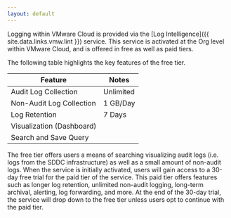 ```yaml
---
layout: default
---
```



Logging within VMware Cloud is provided via the [Log Intelligence]({{ site.data.links.vmw.lint }}) service.
 This service is activated at the Org level within VMware Cloud, and is offered in free as well as paid tiers.

The following table highlights the key features of the free tier.

Feature                   | Notes
--------------------------|----------
Audit Log Collection      | Unlimited
Non-Audit Log Collection  | 1 GB/Day
Log Retention             | 7 Days
Visualization (Dashboard) |
Search and Save Query     |

The free tier offers users a means of searching visualizing audit logs (i.e. logs from the SDDC infrastructure) as well as a small amount of non-audit logs.
 When the service is initially activated, users will gain access to a 30-day free trial for the paid tier of the service.
 This paid tier offers features such as longer log retention, unlimited non-audit logging, long-term archival, alerting, log forwarding, and more.
 At the end of the 30-day trial, the service will drop down to the free tier unless users opt to continue with the paid tier.

